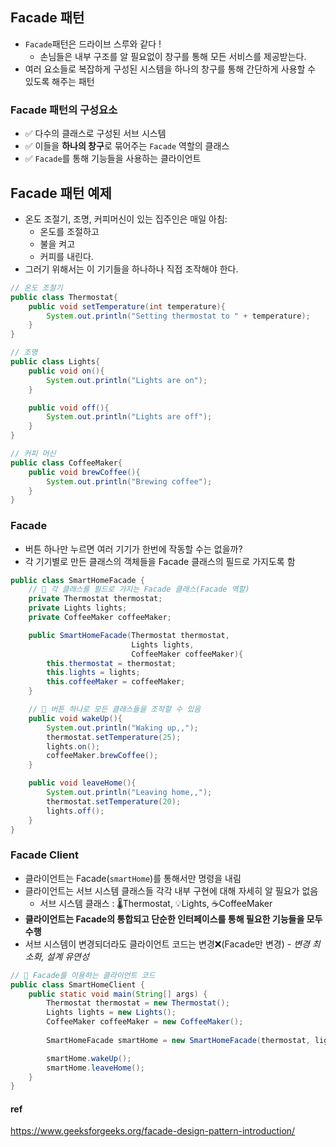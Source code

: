 ## Facade 패턴
- `Facade`패턴은 드라이브 스루와 같다 !
  - 손님들은 내부 구조를 알 필요없이 창구를 통해 모든 서비스를 제공받는다. 
- 여러 요소들로 복잡하게 구성된 시스템을 하나의 창구를 통해 간단하게 사용할 수 있도록 해주는 패턴

### Facade 패턴의 구성요소
- ✅ 다수의 클래스로 구성된 서브 시스템
- ✅ 이들을 **하나의 창구**로 묶어주는 `Facade` 역할의 클래스
- ✅ `Facade`를 통해 기능들을 사용하는 클라이언트

## Facade 패턴 예제
- 온도 조절기, 조명, 커피머신이 있는 집주인은 매일 아침: 
  - 온도를 조절하고
  - 불을 켜고
  - 커피를 내린다.
- 그러기 위해서는 이 기기들을 하나하나 직접 조작해야 한다.
```java
// 온도 조절기
public class Thermostat{
    public void setTemperature(int temperature){
        System.out.println("Setting thermostat to " + temperature);
    }
}

// 조명
public class Lights{
    public void on(){
        System.out.println("Lights are on");
    }

    public void off(){
        System.out.println("Lights are off");
    }
}

// 커피 머신
public class CoffeeMaker{
    public void brewCoffee(){
        System.out.println("Brewing coffee");
    }
}
```
### Facade 
- 버튼 하나만 누르면 여러 기기가 한번에 작동할 수는 없을까?
- 각 기기별로 만든 클래스의 객체들을 Facade 클래스의 필드로 가지도록 함
```java
public class SmartHomeFacade {
    // 📌 각 클래스를 필드로 가지는 Facade 클래스(Facade 역할)
    private Thermostat thermostat;
    private Lights lights;
    private CoffeeMaker coffeeMaker;

    public SmartHomeFacade(Thermostat thermostat, 
                           Lights lights, 
                           CoffeeMaker coffeeMaker){
        this.thermostat = thermostat;
        this.lights = lights;
        this.coffeeMaker = coffeeMaker;
    }

    // 📌 버튼 하나로 모든 클래스들을 조작할 수 있음
    public void wakeUp(){
        System.out.println("Waking up,,");
        thermostat.setTemperature(25);
        lights.on();
        coffeeMaker.brewCoffee();
    }

    public void leaveHome(){
        System.out.println("Leaving home,,");
        thermostat.setTemperature(20);
        lights.off();
    }
}
```
### Facade Client
- 클라이언트는 Facade(`smartHome`)를 통해서만 명령을 내림
- 클라이언트는 서브 시스템 클래스들 각각 내부 구현에 대해 자세히 알 필요가 없음
  - 서브 시스템 클래스 : 🌡️Thermostat, 💡Lights, ☕CoffeeMaker
- **클라이언트는 Facade의 통합되고 단순한 인터페이스를 통해 필요한 기능들을 모두 수행**
- 서브 시스템이 변경되더라도 클라이언트 코드는 변경❌(Facade만 변경) *- 변경 최소화, 설계 유연성*
```java
// 📌 Facade를 이용하는 클라이언트 코드
public class SmartHomeClient {
    public static void main(String[] args) {
        Thermostat thermostat = new Thermostat();
        Lights lights = new Lights();
        CoffeeMaker coffeeMaker = new CoffeeMaker();
        
        SmartHomeFacade smartHome = new SmartHomeFacade(thermostat, lights, coffeeMaker);

        smartHome.wakeUp();
        smartHome.leaveHome();
    }
}
```

#### ref
https://www.geeksforgeeks.org/facade-design-pattern-introduction/